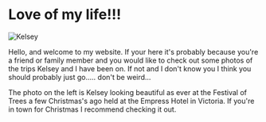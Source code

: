 # Love of my life!!!

![Kelsey](http://www.ryanderton.com/albums/Random/IMG_2914%20(Medium).JPG"Kelsey")

Hello, and welcome to my website.  If your here it's probably because you're a friend or family member and you would like to check out some photos of the trips Kelsey and I have been on.  If not and I don't know you I think you should probably just go.....  don't be weird...

The photo on the left is Kelsey looking beautiful as ever at the Festival of Trees a few Christmas's ago held at the Empress Hotel in Victoria.  If you're in town for Christmas I recommend checking it out.
